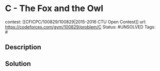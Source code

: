 # C - The Fox and the Owl

contest: [[CFICPC/100829/100829|2015-2016 CTU Open Contest]]
url: https://codeforces.com/gym/100829/problem/C
Status: #UNSOLVED
Tags: #

## Description

## Solution


